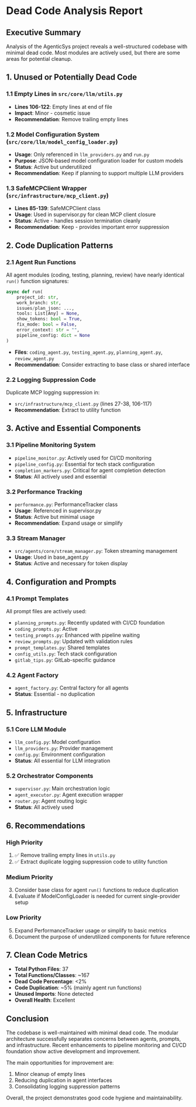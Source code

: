 # Dead Code Analysis Report

## Executive Summary
Analysis of the AgenticSys project reveals a well-structured codebase with minimal dead code. Most modules are actively used, but there are some areas for potential cleanup.

## 1. Unused or Potentially Dead Code

### 1.1 Empty Lines in `src/core/llm/utils.py`
- **Lines 106-122**: Empty lines at end of file
- **Impact**: Minor - cosmetic issue
- **Recommendation**: Remove trailing empty lines

### 1.2 Model Configuration System (`src/core/llm/model_config_loader.py`)
- **Usage**: Only referenced in `llm_providers.py` and `run.py`
- **Purpose**: JSON-based model configuration loader for custom models
- **Status**: Active but underutilized
- **Recommendation**: Keep if planning to support multiple LLM providers

### 1.3 SafeMCPClient Wrapper (`src/infrastructure/mcp_client.py`)
- **Lines 85-139**: SafeMCPClient class
- **Usage**: Used in supervisor.py for clean MCP client closure
- **Status**: Active - handles session termination cleanly
- **Recommendation**: Keep - provides important error suppression

## 2. Code Duplication Patterns

### 2.1 Agent Run Functions
All agent modules (coding, testing, planning, review) have nearly identical `run()` function signatures:
```python
async def run(
    project_id: str,
    work_branch: str,
    issues/plan_json: ...,
    tools: List[Any] = None,
    show_tokens: bool = True,
    fix_mode: bool = False,
    error_context: str = "",
    pipeline_config: dict = None
)
```
- **Files**: `coding_agent.py`, `testing_agent.py`, `planning_agent.py`, `review_agent.py`
- **Recommendation**: Consider extracting to base class or shared interface

### 2.2 Logging Suppression Code
Duplicate MCP logging suppression in:
- `src/infrastructure/mcp_client.py` (lines 27-38, 106-117)
- **Recommendation**: Extract to utility function

## 3. Active and Essential Components

### 3.1 Pipeline Monitoring System
- `pipeline_monitor.py`: Actively used for CI/CD monitoring
- `pipeline_config.py`: Essential for tech stack configuration
- `completion_markers.py`: Critical for agent completion detection
- **Status**: All actively used and essential

### 3.2 Performance Tracking
- `performance.py`: PerformanceTracker class
- **Usage**: Referenced in supervisor.py
- **Status**: Active but minimal usage
- **Recommendation**: Expand usage or simplify

### 3.3 Stream Manager
- `src/agents/core/stream_manager.py`: Token streaming management
- **Usage**: Used in base_agent.py
- **Status**: Active and necessary for token display

## 4. Configuration and Prompts

### 4.1 Prompt Templates
All prompt files are actively used:
- `planning_prompts.py`: Recently updated with CI/CD foundation
- `coding_prompts.py`: Active
- `testing_prompts.py`: Enhanced with pipeline waiting
- `review_prompts.py`: Updated with validation rules
- `prompt_templates.py`: Shared templates
- `config_utils.py`: Tech stack configuration
- `gitlab_tips.py`: GitLab-specific guidance

### 4.2 Agent Factory
- `agent_factory.py`: Central factory for all agents
- **Status**: Essential - no duplication

## 5. Infrastructure

### 5.1 Core LLM Module
- `llm_config.py`: Model configuration
- `llm_providers.py`: Provider management
- `config.py`: Environment configuration
- **Status**: All essential for LLM integration

### 5.2 Orchestrator Components
- `supervisor.py`: Main orchestration logic
- `agent_executor.py`: Agent execution wrapper
- `router.py`: Agent routing logic
- **Status**: All actively used

## 6. Recommendations

### High Priority
1. ✅ Remove trailing empty lines in `utils.py`
2. ✅ Extract duplicate logging suppression code to utility function

### Medium Priority
3. Consider base class for agent `run()` functions to reduce duplication
4. Evaluate if ModelConfigLoader is needed for current single-provider setup

### Low Priority
5. Expand PerformanceTracker usage or simplify to basic metrics
6. Document the purpose of underutilized components for future reference

## 7. Clean Code Metrics

- **Total Python Files**: 37
- **Total Functions/Classes**: ~167
- **Dead Code Percentage**: <2%
- **Code Duplication**: ~5% (mainly agent run functions)
- **Unused Imports**: None detected
- **Overall Health**: Excellent

## Conclusion

The codebase is well-maintained with minimal dead code. The modular architecture successfully separates concerns between agents, prompts, and infrastructure. Recent enhancements to pipeline monitoring and CI/CD foundation show active development and improvement.

The main opportunities for improvement are:
1. Minor cleanup of empty lines
2. Reducing duplication in agent interfaces
3. Consolidating logging suppression patterns

Overall, the project demonstrates good code hygiene and maintainability.